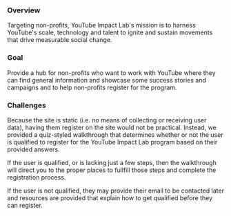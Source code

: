 ### Overview

Targeting non-profits, YouTube Impact Lab's mission is to harness YouTube's scale, technology and talent to ignite and sustain movements that drive measurable social change.

### Goal
Provide a hub for non-profits who want to work with YouTube where they can find general information and showcase some success stories and campaigns and to help non-profits register for the program.

### Challenges

Because the site is static (i.e. no means of collecting or receiving user data), having them register on the site would not be practical. Instead, we provided a quiz-styled walkthrough that determines whether or not the user is qualified to register for the YouTube Impact Lab program based on their provided answers.

If the user is qualified, or is lacking just a few steps, then the walkthrough will direct you to the proper places to fullfill those steps and complete the registration process.

If the user is not qualified, they may provide their email to be contacted later and resources are provided that explain how to get qualified before they can register.